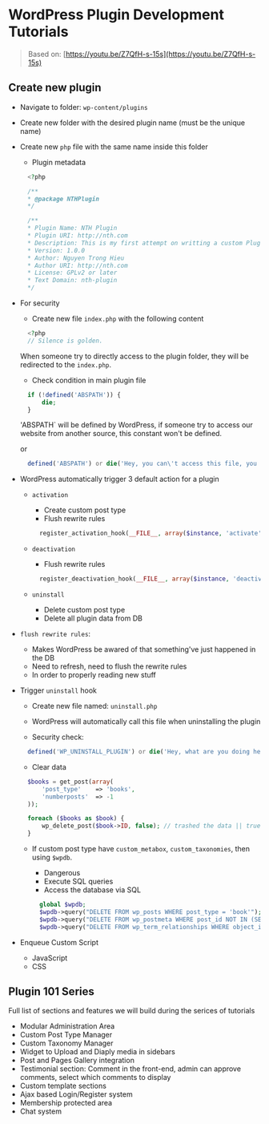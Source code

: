 # WordPress Plugin Development Tutorials

> Based on: [https://youtu.be/Z7QfH-s-15s](https://youtu.be/Z7QfH-s-15s)

## Create new plugin

- Navigate to folder: `wp-content/plugins`
- Create new folder with the desired plugin name (must be the unique name)
- Create new `php` file with the same name inside this folder

  - Plugin metadata

  ```php
    <?php

    /**
    * @package NTHPlugin
    */

    /**
    * Plugin Name: NTH Plugin
    * Plugin URI: http://nth.com
    * Description: This is my first attempt on writting a custom Plugin. <strong>Trong Hieu</strong>
    * Version: 1.0.0
    * Author: Nguyen Trong Hieu
    * Author URI: http://nth.com
    * License: GPLv2 or later
    * Text Domain: nth-plugin
    */
  ```

- For security

  - Create new file `index.php` with the following content

  ```php
    <?php
    // Silence is golden.
  ```

  When someone try to directly access to the plugin folder, they will be redirected to the `index.php`.

  - Check condition in main plugin file

  ```php
    if (!defined('ABSPATH')) {
        die;
    }
  ```

  'ABSPATH` will be defined by WordPress, if someone try to access our website
  from another source, this constant won't be defined.

  or

  ```php
    defined('ABSPATH') or die('Hey, you can\'t access this file, you silly human!');
  ```

- WordPress automatically trigger 3 default action for a plugin

  - `activation`

    - Create custom post type
    - Flush rewrite rules

    ```php
      register_activation_hook(__FILE__, array($instance, 'activate'));
    ```

  - `deactivation`

    - Flush rewrite rules

    ```php
      register_deactivation_hook(__FILE__, array($instance, 'deactivate'));
    ```

  - `uninstall`
    - Delete custom post type
    - Delete all plugin data from DB

- `flush rewrite rules`:

  - Makes WordPress be awared of that something've just happened in the DB
  - Need to refresh, need to flush the rewrite rules
  - In order to properly reading new stuff

- Trigger `uninstall` hook

  - Create new file named: `uninstall.php`
  - WordPress will automatically call this file when uninstalling the plugin

  - Security check:

  ```php
    defined('WP_UNINSTALL_PLUGIN') or die('Hey, what are you doing here? You silly human!');
  ```

  - Clear data

  ```php
    $books = get_post(array(
        'post_type'    => 'books',
        'numberposts'  => -1
    ));

    foreach ($books as $book) {
        wp_delete_post($book->ID, false); // trashed the data || true: force delete
    }
  ```

  - If custom post type have `custom_metabox`, `custom_taxonomies`, then using `$wpdb`.

    - Dangerous
    - Execute SQL queries
    - Access the database via SQL

    ```php
      global $wpdb;
      $wpdb->query("DELETE FROM wp_posts WHERE post_type = 'book'");
      $wpdb->query("DELETE FROM wp_postmeta WHERE post_id NOT IN (SELECT id FROM wp_posts)");
      $wpdb->query("DELETE FROM wp_term_relationships WHERE object_id NOT IN (SELECT id FROM wp_posts)");
    ```

- Enqueue Custom Script
  - JavaScript
  - CSS

## Plugin 101 Series

Full list of sections and features we will build during the serices of tutorials

- Modular Administration Area
- Custom Post Type Manager
- Custom Taxonomy Manager
- Widget to Upload and Diaply media in sidebars
- Post and Pages Gallery integration
- Testimonial section: Comment in the front-end, admin can approve comments, select which comments to display
- Custom template sections
- Ajax based Login/Register system
- Membership protected area
- Chat system
